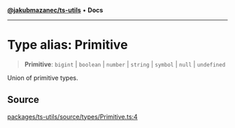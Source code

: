 [**@jakubmazanec/ts-utils**](../README.md) • **Docs**

---

# Type alias: Primitive

> **Primitive**: `bigint` \| `boolean` \| `number` \| `string` \| `symbol` \| `null` \| `undefined`

Union of primitive types.

## Source

[packages/ts-utils/source/types/Primitive.ts:4](https://github.com/jakubmazanec/js-tools/blob/0a7ca643260718f11723fa4df4f144d2d5a8a885/packages/ts-utils/source/types/Primitive.ts#L4)
